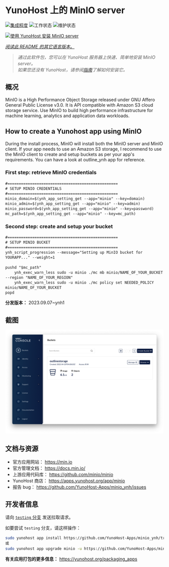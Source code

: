 <!--
注意：此 README 由 <https://github.com/YunoHost/apps/tree/master/tools/readme_generator> 自动生成
请勿手动编辑。
-->

# YunoHost 上的 MinIO server

[![集成程度](https://dash.yunohost.org/integration/minio.svg)](https://dash.yunohost.org/appci/app/minio) ![工作状态](https://ci-apps.yunohost.org/ci/badges/minio.status.svg) ![维护状态](https://ci-apps.yunohost.org/ci/badges/minio.maintain.svg)

[![使用 YunoHost 安装 MinIO server](https://install-app.yunohost.org/install-with-yunohost.svg)](https://install-app.yunohost.org/?app=minio)

*[阅读此 README 的其它语言版本。](./ALL_README.md)*

> *通过此软件包，您可以在 YunoHost 服务器上快速、简单地安装 MinIO server。*  
> *如果您还没有 YunoHost，请参阅[指南](https://yunohost.org/install)了解如何安装它。*

## 概况

MinIO is a High Performance Object Storage released under GNU Affero General Public License v3.0. It is API compatible with Amazon S3 cloud storage service. Use MinIO to build high performance infrastructure for machine learning, analytics and application data workloads.

## How to create a Yunohost app using MinIO
During the install process, MinIO will install both the MinIO server and MinIO client.
If your app needs to use an Amazon S3 storage, I recommend to use the MinIO client to create and setup buckets as per your app's requirements. You can have a look at outline_ynh app for reference.

### First step: retrieve MinIO credentials
```
#=================================================
# SETUP MINIO CREDENTIALS
#=================================================
minio_domain=$(ynh_app_setting_get --app="minio" --key=domain)
minio_admin=$(ynh_app_setting_get --app="minio" --key=admin)
minio_password=$(ynh_app_setting_get --app="minio" --key=password)
mc_path=$(ynh_app_setting_get --app="minio" --key=mc_path)
```

### Second step: create and setup your bucket
```
#=================================================
# SETUP MINIO BUCKET
#=================================================
ynh_script_progression --message="Setting up MinIO bucket for YOURAPP..." --weight=1

pushd "$mc_path"
	ynh_exec_warn_less sudo -u minio ./mc mb minio/NAME_OF_YOUR_BUCKET --region "NAME_OF_YOUR_REGION"
	ynh_exec_warn_less sudo -u minio ./mc policy set NEEDED_POLICY minio/NAME_OF_YOUR_BUCKET
popd
```

**分发版本：** 2023.09.07~ynh1

## 截图

![MinIO server 的截图](./doc/screenshots/minio-browser.png)

## 文档与资源

- 官方应用网站： <https://min.io>
- 官方管理文档： <https://docs.min.io/>
- 上游应用代码库： <https://github.com/minio/minio>
- YunoHost 商店： <https://apps.yunohost.org/app/minio>
- 报告 bug： <https://github.com/YunoHost-Apps/minio_ynh/issues>

## 开发者信息

请向 [`testing` 分支](https://github.com/YunoHost-Apps/minio_ynh/tree/testing) 发送拉取请求。

如要尝试 `testing` 分支，请这样操作：

```bash
sudo yunohost app install https://github.com/YunoHost-Apps/minio_ynh/tree/testing --debug
或
sudo yunohost app upgrade minio -u https://github.com/YunoHost-Apps/minio_ynh/tree/testing --debug
```

**有关应用打包的更多信息：** <https://yunohost.org/packaging_apps>
